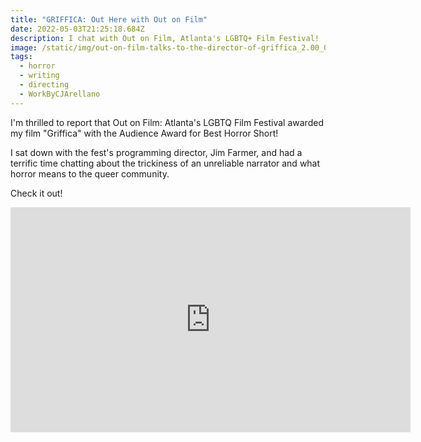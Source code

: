 ```yaml
---
title: "GRIFFICA: Out Here with Out on Film"
date: 2022-05-03T21:25:18.684Z
description: I chat with Out on Film, Atlanta's LGBTQ+ Film Festival!
image: /static/img/out-on-film-talks-to-the-director-of-griffica_2.00_00_28_06.still002.jpg
tags:
  - horror
  - writing
  - directing
  - WorkByCJArellano
---
```

I'm thrilled to report that Out on Film: Atlanta's LGBTQ Film Festival awarded my film "Griffica" with the Audience Award for Best Horror Short! 

I sat down with the fest's programming director, Jim Farmer, and had a terrific time chatting about the trickiness of an unreliable narrator and what horror means to the queer community.

Check it out!

**<iframe src="https://player.vimeo.com/video/705883707?h=c5df14d514" width="640" height="360" frameborder="0" allow="autoplay; fullscreen; picture-in-picture" allowfullscreen></iframe>**